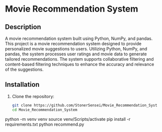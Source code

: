 # Movie Recommendation System

## Description
A movie recommendation system built using Python, NumPy, and pandas.
This project is a movie recommendation system designed to provide personalized movie suggestions to users. Utilizing Python, NumPy, and pandas, the system processes user ratings and movie data to generate tailored recommendations. The system supports collaborative filtering and content-based filtering techniques to enhance the accuracy and relevance of the suggestions.


## Installation
1. Clone the repository:
   ```bash
   git clone https://github.com/StonerSensei/Movie_Recommendation_System.git
   cd Movie_Recommendation_System
python -m venv venv
source venv/Scripts/activate
pip install -r requirements.txt
python recommend.py
